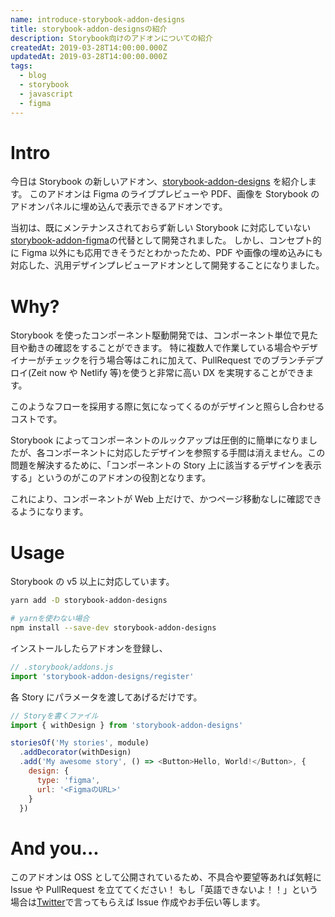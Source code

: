 ```yaml
---
name: introduce-storybook-addon-designs
title: storybook-addon-designsの紹介
description: Storybook向けのアドオンについての紹介
createdAt: 2019-03-28T14:00:00.000Z
updatedAt: 2019-03-28T14:00:00.000Z
tags:
  - blog
  - storybook
  - javascript
  - figma
---
```


# Intro

今日は Storybook の新しいアドオン、[storybook-addon-designs](https://github.com/pocka/storybook-addon-designs) を紹介します。
このアドオンは Figma のライブプレビューや PDF、画像を Storybook のアドオンパネルに埋め込んで表示できるアドオンです。

当初は、既にメンテナンスされておらず新しい Storybook に対応していない[storybook-addon-figma](https://github.com/hharnisc/storybook-addon-figma)の代替として開発されました。
しかし、コンセプト的に Figma 以外にも応用できそうだとわかったため、PDF や画像の埋め込みにも対応した、汎用デザインプレビューアドオンとして開発することになりました。

# Why?

Storybook を使ったコンポーネント駆動開発では、コンポーネント単位で見た目や動きの確認をすることができます。
特に複数人で作業している場合やデザイナーがチェックを行う場合等はこれに加えて、PullRequest でのブランチデプロイ(Zeit now や Netlify 等)を使うと非常に高い DX を実現することができます。

このようなフローを採用する際に気になってくるのがデザインと照らし合わせるコストです。

Storybook によってコンポーネントのルックアップは圧倒的に簡単になりましたが、各コンポーネントに対応したデザインを参照する手間は消えません。この問題を解決するために、「コンポーネントの Story 上に該当するデザインを表示する」というのがこのアドオンの役割となります。

これにより、コンポーネントが Web 上だけで、かつページ移動なしに確認できるようになります。

# Usage

Storybook の v5 以上に対応しています。

```sh
yarn add -D storybook-addon-designs

# yarnを使わない場合
npm install --save-dev storybook-addon-designs
```

インストールしたらアドオンを登録し、

```js
// .storybook/addons.js
import 'storybook-addon-designs/register'
```

各 Story にパラメータを渡してあげるだけです。

```js
// Storyを書くファイル
import { withDesign } from 'storybook-addon-designs'

storiesOf('My stories', module)
  .addDecorator(withDesign)
  .add('My awesome story', () => <Button>Hello, World!</Button>, {
    design: {
      type: 'figma',
      url: '<FigmaのURL>'
    }
  })
```

# And you...

このアドオンは OSS として公開されているため、不具合や要望等あれば気軽に Issue や PullRequest を立ててください！
もし「英語できないよ！！」という場合は[Twitter](https://twitter.com/pockaquel)で言ってもらえば Issue 作成やお手伝い等します。
